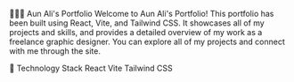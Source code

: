 👨🏼‍💻 Aun Ali's Portfolio
Welcome to Aun Ali's Portfolio! This portfolio has been built using React, Vite, and Tailwind CSS. It showcases all of my projects and skills, and provides a detailed overview of my work as a freelance graphic designer. You can explore all of my projects and connect with me through the site.

🤖 Technology Stack
React
Vite
Tailwind CSS
